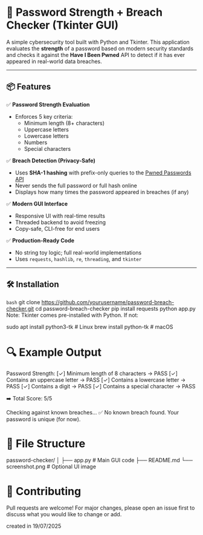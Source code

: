 # 🔐 Password Strength + Breach Checker (Tkinter GUI)

A simple cybersecurity tool built with Python and Tkinter. This application evaluates the **strength** of a password based on modern security standards and checks it against the **Have I Been Pwned** API to detect if it has ever appeared in real-world data breaches.

---

## 📦 Features

✅ **Password Strength Evaluation**  
- Enforces 5 key criteria:
  - Minimum length (8+ characters)
  - Uppercase letters
  - Lowercase letters
  - Numbers
  - Special characters

✅ **Breach Detection (Privacy-Safe)**  
- Uses **SHA-1 hashing** with prefix-only queries to the [Pwned Passwords API](https://haveibeenpwned.com/API/v3#SearchingPwnedPasswordsByRange)
- Never sends the full password or full hash online
- Displays how many times the password appeared in breaches (if any)

✅ **Modern GUI Interface**  
- Responsive UI with real-time results
- Threaded backend to avoid freezing
- Copy-safe, CLI-free for end users

✅ **Production-Ready Code**  
- No string toy logic; full real-world implementations
- Uses `requests`, `hashlib`, `re`, `threading`, and `tkinter`

---

## 🛠️ Installation

```bash```
git clone https://github.com/yourusername/password-breach-checker.git
cd password-breach-checker
pip install requests
python app.py
Note: Tkinter comes pre-installed with Python. If not:

sudo apt install python3-tk    # Linux
brew install python-tk         # macOS

# 🔍 Example Output

Password Strength:
[✓] Minimum length of 8 characters → PASS
[✓] Contains an uppercase letter → PASS
[✓] Contains a lowercase letter → PASS
[✓] Contains a digit → PASS
[✓] Contains a special character → PASS

➡️  Total Score: 5/5

Checking against known breaches...
✅ No known breach found. Your password is unique (for now).

# 📁 File Structure
password-checker/
│
├── app.py           # Main GUI code
├── README.md
└── screenshot.png   # Optional UI image

# 🤝 Contributing
Pull requests are welcome! For major changes, please open an issue first to discuss what you would like to change or add.



created in 19/07/2025

